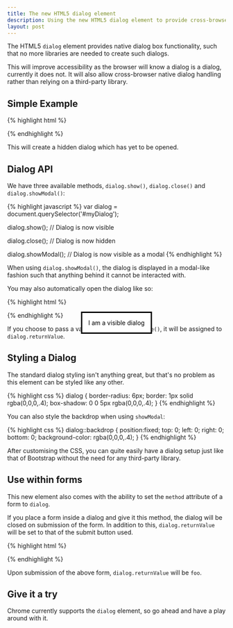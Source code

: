 ```yaml
---
title: The new HTML5 dialog element
description: Using the new HTML5 dialog element to provide cross-browser dialogs without libraries.
layout: post
---
```


The HTML5 `dialog` element provides native dialog box functionality, such that no more libraries are needed to create such dialogs.

This will improve accessibility as the browser will know a dialog is a dialog, currently it does not. It will also allow cross-browser native dialog handling rather than relying on a third-party library.

## Simple Example

{% highlight html %}
<dialog>I am a dialog</dialog>
{% endhighlight %}

This will create a hidden dialog which has yet to be opened.

## Dialog API

We have three available methods, `dialog.show()`, `dialog.close()` and `dialog.showModal()`:

{% highlight javascript %}
var dialog = document.querySelector('#myDialog');

dialog.show();
// Dialog is now visible

dialog.close();
// Dialog is now hidden

dialog.showModal();
// Dialog is now visible as a modal
{% endhighlight %}

When using `dialog.showModal()`, the dialog is displayed in a modal-like fashion such that anything behind it cannot be interacted with.

You may also automatically open the dialog like so:

{% highlight html %}
<dialog open>I am a visible dialog</dialog>
{% endhighlight %}

If you choose to pass a value through `dialog.close()`, it will be assigned to `dialog.returnValue`.

## Styling a Dialog

The standard dialog styling isn't anything great, but that's no problem as this element can be styled like any other.

{% highlight css %}
dialog {
    border-radius: 6px;
    border: 1px solid rgba(0,0,0,.4);
    box-shadow: 0 0 5px rgba(0,0,0,.4);
}
{% endhighlight %}

You can also style the backdrop when using `showModal`:

{% highlight css %}
dialog::backdrop {
    position:fixed;
    top: 0;
    left: 0;
    right: 0;
    bottom: 0;
    background-color: rgba(0,0,0,.4);
}
{% endhighlight %}

After customising the CSS, you can quite easily have a dialog setup just like that of Bootstrap without the need for any third-party library.

## Use within forms

This new element also comes with the ability to set the `method` attribute of a form to `dialog`.

If you place a form inside a dialog and give it this method, the dialog will be closed on submission of the form. In addition to this, `dialog.returnValue` will be set to that of the submit button used.

{% highlight html %}
<dialog>
    <form method="dialog">
        <button type="submit" value="foo">Foo</button>
    </form>
</dialog>
{% endhighlight %}

Upon submission of the above form, `dialog.returnValue` will be `foo`.

## Give it a try

Chrome currently supports the `dialog` element, so go ahead and have a play around with it.
